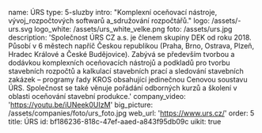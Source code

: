 name: ÚRS
type: 5-sluzby
intro: "Komplexní oceňovací nástroje, vývoj\_rozpočtových softwarů a\_sdružování rozpočtářů."
logo: /assets/-urs.svg
logo_white: /assets/urs_white_velke.png
foto: /assets/urs.jpg
description: 'Společnost ÚRS CZ a.s. je členem skupiny DEK od roku 2018. Působí v 6 městech napříč Českou republikou (Praha, Brno, Ostrava, Plzeň, Hradec Králové a České Budějovice). Zabývá se především tvorbou a dodávkou komplexních oceňovacích nástrojů a podkladů pro tvorbu stavebních rozpočtů a kalkulací stavebních prací a sledování stavebních zakázek – programy řady KROS obsahující jedinečnou Cenovou soustavu ÚRS. Společnost se také věnuje pořádání odborných kurzů a školení v oblasti oceňování stavební produkce.'
company_video: 'https://youtu.be/iUNeek0UIzM'
big_picture: /assets/companies/foto/urs_foto.jpg
web_url: 'https://www.urs.cz/'
order: 5
title: ÚRS
id: bf186236-818c-47ef-aaed-a843f95db09c
uikit: true
